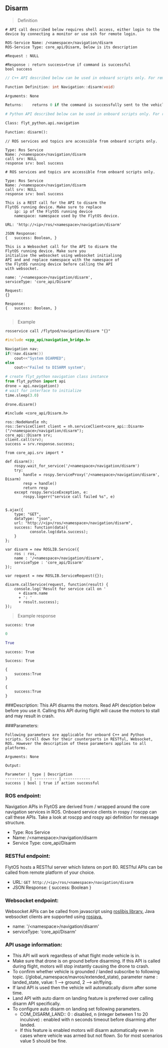 ## Disarm



> Definition

```shell
# API call described below requires shell access, either login to the device by connecting a monitor or use ssh for remote login.

ROS-Service Name: /<namespace>/navigation/disarm
ROS-Service Type: core_api/Disarm, below is its description

#Request : NULL

#Response : return success=true if command is successful
bool success
```

```cpp
// C++ API described below can be used in onboard scripts only. For remote scripts you can use http client libraries to call FlytOS REST endpoints from C++.

Function Definition: int Navigation::disarm(void)

Arguments: None

Returns:    returns 0 if the command is successfully sent to the vehicle
```

```python
# Python API described below can be used in onboard scripts only. For remote scripts you can use http client libraries to call FlytOS REST endpoints from Python.

Class: flyt_python.api.navigation

Function: disarm():
```

```cpp--ros
// ROS services and topics are accessible from onboard scripts only.

Type: Ros Service
Name: /<namespace>/navigation/disarm
call srv: NULL
response srv: bool success
```

```python--ros
# ROS services and topics are accessible from onboard scripts only.

Type: Ros Service
Name: /<namespace>/navigation/disarm
call srv: NULL
response srv: bool success

```

```javascript--REST
This is a REST call for the API to disarm the 
FlytOS running device. Make sure to replace 
    ip: ip of the FlytOS running device
    namespace: namespace used by the FlytOS device.

URL: 'http://<ip>/ros/<namespace>/navigation/disarm'

JSON Response:
{   success: Boolean, }

```

```javascript--Websocket
This is a Websocket call for the API to disarm the 
FlytOS running device. Make sure you 
initialise the websocket using websocket initialisng 
API and and replace namespace with the namespace of 
the FlytOS running device before calling the API 
with websocket.

name: '/<namespace>/navigation/disarm',
serviceType: 'core_api/Disarm'

Request:
{}

Response:
{   success: Boolean, }


```


> Example

```shell
rosservice call /flytpod/navigation/disarm "{}"    
```

```cpp
#include <cpp_api/navigation_bridge.h>

Navigation nav;
if(!nav.disarm())
    cout<<"System DIARMED";
else
    cout<<"Failed to DISARM system";
```

```python
# create flyt_python navigation class instance
from flyt_python import api
drone = api.navigation()
# wait for interface to initialize
time.sleep(3.0)

drone.disarm()
```

```cpp--ros
#include <core_api/Disarm.h>

ros::NodeHandle nh;
ros::ServiceClient client = nh.serviceClient<core_api::Disarm>("/<namespace>/navigation/disarm");
core_api::Disarm srv;
client.call(srv);
success = srv.response.success;
```

```python--ros
from core_api.srv import *

def disarm():
    rospy.wait_for_service('/<namespace>/navigation/disarm')
    try:
        handle = rospy.ServiceProxy('/<namespace>/navigation/disarm', Disarm)
        resp = handle()
        return resp
    except rospy.ServiceException, e:
        rospy.logerr("service call failed %s", e)

```

```javascript--REST

$.ajax({
    type: "GET",
    dataType: "json",
    url: "http://<ip>/ros/<namespace>/navigation/disarm",  
    success: function(data){
           console.log(data.success);
    }
};

```

```javascript--Websocket
var disarm = new ROSLIB.Service({
    ros : ros,
    name : '/<namespace>/navigation/disarm',
    serviceType : 'core_api/Disarm'
});

var request = new ROSLIB.ServiceRequest({});

disarm.callService(request, function(result) {
    console.log('Result for service call on '
      + disarm.name
      + ': '
      + result.success);
});
```


> Example response

```shell
success: true
```

```cpp
0
```

```python
True
```

```cpp--ros
success: True
```

```python--ros
Success: True
```

```javascript--REST
{
    success:True
}

```

```javascript--Websocket
{
    success:True
}

```



###Description:
This API disarms the motors. Read API desciption below before you use it. Calling this API during flight will cause the motors to stall and may result in crash.

###Parameters:
    
    Following parameters are applicable for onboard C++ and Python scripts. Scroll down for their counterparts in RESTful, Websocket, ROS. However the description of these parameters applies to all platforms. 
    
    Arguments: None
        
    Output:
    
    Parameter | type | Description
    ---------- | ---------- | ------------
    success | bool | true if action successful

### ROS endpoint:
Navigation APIs in FlytOS are derived from / wrapped around the core navigation services in ROS. Onboard service clients in rospy / roscpp can call these APIs. Take a look at roscpp and rospy api definition for message structure. 

* Type: Ros Service</br> 
* Name: /\<namespace\>/navigation/disarm</br>
* Service Type: core_api/Disarm

### RESTful endpoint:
FlytOS hosts a RESTful server which listens on port 80. RESTful APIs can be called from remote platform of your choice.

* URL: ````GET http://<ip>/ros/<namespace>/navigation/disarm````
* JSON Response:
{
    success: Boolean
}


### Websocket endpoint:
Websocket APIs can be called from javascript using  [roslibjs library.](https://github.com/RobotWebTools/roslibjs) 
Java websocket clients are supported using [rosjava.](http://wiki.ros.org/rosjava)

* name: '/\<namespace\>/navigation/disarm'</br>
* serviceType: 'core_api/Disarm'


### API usage information:

* This API will work regardless of what flight mode vehicle is in.
* Make sure that drone is on ground before disarming. If this API is called during flight, motors will stop instantly causing the drone to crash.
* To confirm whether vehicle is grounded / landed subscribe to following topic. (/global_namespace/mavros/extended_state), parameter name :  landed_state, value: 1 --> ground,  2 --> air/flying.  
* If land API is used then the vehicle will automatically disrm after some time. 
* Land API with auto diarm on landing feature is preferred over calling disarm API specifically.
* To configure auto disarm on landing set following parameters. 
  * COM_DISARM_LAND:: 0 : disabled, n (integer between 1 to 20 inculsive) : enabled with n seconds timeout before disarming after landed. 
  * If this feature is enabled motors will disarm automatically even in cases where vehicle was armed but not flown. So for most scenarios value 5 should be fine. 